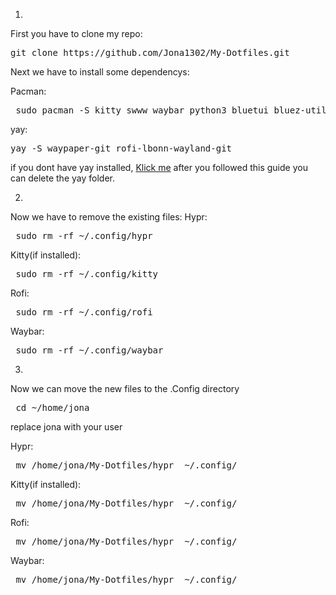 1.
 First you have to clone my repo:

 <pre>git clone https://github.com/Jona1302/My-Dotfiles.git </pre>

 Next we have to install some dependencys:

 Pacman:
 <pre> sudo pacman -S kitty swww waybar python3 bluetui bluez-utils brightnessctl pipewire pipewire-pulse ttf-jetbrains-mono-nerd wireplumber </pre>

 yay:
 <pre>yay -S waypaper-git rofi-lbonn-wayland-git </pre>
 if you dont have yay installed, [Klick me](https://github.com/Jguer/yay) after you followed this guide you can delete the yay folder.


2.
 Now we have to remove the existing files:
 Hypr:
 <pre> sudo rm -rf ~/.config/hypr </pre>

 Kitty(if installed):
 <pre> sudo rm -rf ~/.config/kitty </pre>

 Rofi:
 <pre> sudo rm -rf ~/.config/rofi </pre>

 Waybar:
 <pre> sudo rm -rf ~/.config/waybar </pre>

3.
 Now we can move the new files to the .Config directory
 <pre> cd ~/home/jona</pre> replace jona with your user

 Hypr:
 <pre> mv /home/jona/My-Dotfiles/hypr  ~/.config/ </pre>

 Kitty(if installed):
 <pre> mv /home/jona/My-Dotfiles/hypr  ~/.config/ </pre>

 Rofi:
 <pre> mv /home/jona/My-Dotfiles/hypr  ~/.config/ </pre>

 Waybar:
 <pre> mv /home/jona/My-Dotfiles/hypr  ~/.config/ </pre>
